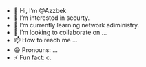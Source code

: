 - 👋 Hi, I’m @Azzbek
- 👀 I’m interested in securty.
- 🌱 I’m currently learning network adiministry.
- 💞️ I’m looking to collaborate on ...
- 📫 How to reach me ...
- 😄 Pronouns: ...
- ⚡ Fun fact: c.

<!---
Azzbek/Azzbek is a ✨ special ✨ repository because its `README.md` (this file) appears on your GitHub profile.
You can click the Preview link to take a look at your changes.
--->
